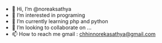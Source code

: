 - 👋 Hi, I’m @noreaksathya
- 👀 I’m interested in programing
- 🌱 I’m currently learning php and python
- 💞️ I’m looking to collaborate on ...
- 📫 How to reach me gmail : chhinnorekasathya@gmail.com

<!---
noreaksathya/noreaksathya is a ✨ special ✨ repository because its `README.md` (this file) appears on your GitHub profile.
You can click the Preview link to take a look at your changes.
--->
